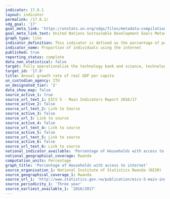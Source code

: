 ```yaml
---
indicator: 17.8.1
layout: indicator
permalink: /17.8.1/
sdg_goal: '17'
goal_meta_link: 'https://unstats.un.org/sdgs/files/metadata-compilation/Metadata-Goal-3.pdf '
goal_meta_link_text: United Nations Sustainable Development Goals Metadata (PDF 225 KB)
graph_type: line
indicator_definition: This indicator is defined as the percentage of people who have used the internet from any location in the last three months, using any internet-capable device  
indicator_name: Proportion of individuals using the internet 
published: true
reporting_status: complete
data_non_statistical: false
target: Fully operationalize the technology bank and science, technology and innovation capacity building mechanism for least developed countries by 2017 and enhance the use of enabling technology, in particular information and communications technology
target_id: '17.8'
title: Annual growth rate of real GDP per capita
un_custodian_agency: ITU
un_designated_tier: '2'
data_show_map: false
source_active_1: true
source_url_text_1: EICV 5 - Main Indicators Report 2016/17
source_active_2: false
source_url_text_2: Link to Source
source_active_3: false
source_url_3: Link to source
source_active_4: false
source_url_text_4: Link to source
source_active_5: false
source_url_text_5: Link to source
source_active_6: false
source_url_text_6: Link to source
national_indicator_available: 'Percentage of Households with access to internet'
national_geographical_coverage: Rwanda
computation_units: Percentage
graph_title: 'Percentage of Households with access to internet' 
source_organisation_1: National Institute of Statistics Rwanda (NISR)
source_geographical_coverage_1: Rwanda
source_url_1: 'http://www.statistics.gov.rw/publication/eicv-5-main-indicators-report-201617'
source_periodicity_1: 'Three year'
source_earliest_available_1: '2016/2017'
---
```

